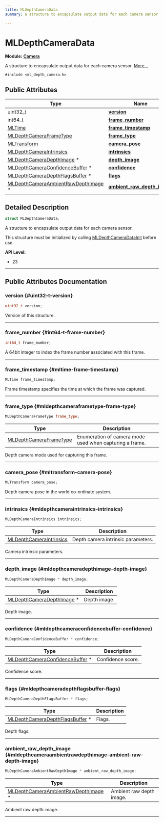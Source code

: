```yaml
---
title: MLDepthCameraData
summary: a structure to encapsulate output data for each camera sensor. 

---
```


# MLDepthCameraData

**Module:** **[Camera](/versioned_docs/version-03-Jan-2023/api-ref/api/Modules/group___camera/group___camera.md)**



A structure to encapsulate output data for each camera sensor.  [More...](#detailed-description)


`#include <ml_depth_camera.h>`

## Public Attributes

| Type           | Name           |
| -------------- | -------------- |
| uint32_t | **[version](/versioned_docs/version-03-Jan-2023/api-ref/api/Modules/group___camera/struct_m_l_depth_camera_data.md#uint32-t-version)**  |
| int64_t | **[frame_number](/versioned_docs/version-03-Jan-2023/api-ref/api/Modules/group___camera/struct_m_l_depth_camera_data.md#int64-t-frame-number)**  |
| [MLTime](/versioned_docs/version-03-Jan-2023/api-ref/api/Modules/group___common/group___common.md#int64-t-mltime) | **[frame_timestamp](/versioned_docs/version-03-Jan-2023/api-ref/api/Modules/group___camera/struct_m_l_depth_camera_data.md#mltime-frame-timestamp)**  |
| [MLDepthCameraFrameType](/versioned_docs/version-03-Jan-2023/api-ref/api/Modules/group___camera/group___camera.md#enums-mldepthcameraframetype) | **[frame_type](/versioned_docs/version-03-Jan-2023/api-ref/api/Modules/group___camera/struct_m_l_depth_camera_data.md#mldepthcameraframetype-frame-type)**  |
| [MLTransform](/versioned_docs/version-03-Jan-2023/api-ref/api/Modules/group___common/struct_m_l_transform.md) | **[camera_pose](/versioned_docs/version-03-Jan-2023/api-ref/api/Modules/group___camera/struct_m_l_depth_camera_data.md#mltransform-camera-pose)**  |
| [MLDepthCameraIntrinsics](/versioned_docs/version-03-Jan-2023/api-ref/api/Modules/group___camera/struct_m_l_depth_camera_intrinsics.md) | **[intrinsics](/versioned_docs/version-03-Jan-2023/api-ref/api/Modules/group___camera/struct_m_l_depth_camera_data.md#mldepthcameraintrinsics-intrinsics)**  |
| [MLDepthCameraDepthImage](/versioned_docs/version-03-Jan-2023/api-ref/api/Modules/group___camera/group___camera.md#mldepthcameraframebuffer-mldepthcameradepthimage) * | **[depth_image](/versioned_docs/version-03-Jan-2023/api-ref/api/Modules/group___camera/struct_m_l_depth_camera_data.md#mldepthcameradepthimage-depth-image)**  |
| [MLDepthCameraConfidenceBuffer](/versioned_docs/version-03-Jan-2023/api-ref/api/Modules/group___camera/group___camera.md#mldepthcameraframebuffer-mldepthcameraconfidencebuffer) * | **[confidence](/versioned_docs/version-03-Jan-2023/api-ref/api/Modules/group___camera/struct_m_l_depth_camera_data.md#mldepthcameraconfidencebuffer-confidence)**  |
| [MLDepthCameraDepthFlagsBuffer](/versioned_docs/version-03-Jan-2023/api-ref/api/Modules/group___camera/group___camera.md#mldepthcameraframebuffer-mldepthcameradepthflagsbuffer) * | **[flags](/versioned_docs/version-03-Jan-2023/api-ref/api/Modules/group___camera/struct_m_l_depth_camera_data.md#mldepthcameradepthflagsbuffer-flags)**  |
| [MLDepthCameraAmbientRawDepthImage](/versioned_docs/version-03-Jan-2023/api-ref/api/Modules/group___camera/group___camera.md#mldepthcameraframebuffer-mldepthcameraambientrawdepthimage) * | **[ambient_raw_depth_image](/versioned_docs/version-03-Jan-2023/api-ref/api/Modules/group___camera/struct_m_l_depth_camera_data.md#mldepthcameraambientrawdepthimage-ambient-raw-depth-image)**  |

## Detailed Description

```cpp
struct MLDepthCameraData;
```

A structure to encapsulate output data for each camera sensor. 

This structure must be initialized by calling [MLDepthCameraDataInit](/versioned_docs/version-03-Jan-2023/api-ref/api/Modules/group___camera/group___camera.md#void-mldepthcameradatainit) before use.




**API Level:**
  * 23 




-----------
## Public Attributes Documentation

### version {#uint32-t-version}

```cpp
uint32_t version;
```


Version of this structure. 





-----------

### frame_number {#int64-t-frame-number}

```cpp
int64_t frame_number;
```


A 64bit integer to index the frame number associated with this frame. 





-----------

### frame_timestamp {#mltime-frame-timestamp}

```cpp
MLTime frame_timestamp;
```


Frame timestamp specifies the time at which the frame was captured. 





-----------

### frame_type {#mldepthcameraframetype-frame-type}

```cpp
MLDepthCameraFrameType frame_type;
```



| Type | Description |
|--|--|
| [MLDepthCameraFrameType](/versioned_docs/version-03-Jan-2023/api-ref/api/Modules/group___camera/group___camera.md#enums-mldepthcameraframetype) | Enumeration of camera mode used when capturing a frame.  |


Depth camera mode used for capturing this frame. 





-----------

### camera_pose {#mltransform-camera-pose}

```cpp
MLTransform camera_pose;
```


Depth camera pose in the world co-ordinate system. 





-----------

### intrinsics {#mldepthcameraintrinsics-intrinsics}

```cpp
MLDepthCameraIntrinsics intrinsics;
```



| Type | Description |
|--|--|
| [MLDepthCameraIntrinsics](/versioned_docs/version-03-Jan-2023/api-ref/api/Modules/group___camera/struct_m_l_depth_camera_intrinsics.md) | Depth camera intrinsic parameters.  |


Camera intrinsic parameters. 





-----------

### depth_image {#mldepthcameradepthimage-depth-image}

```cpp
MLDepthCameraDepthImage * depth_image;
```



| Type | Description |
|--|--|
| [MLDepthCameraDepthImage](/versioned_docs/version-03-Jan-2023/api-ref/api/Modules/group___camera/group___camera.md#mldepthcameraframebuffer-mldepthcameradepthimage) * | Depth image.  |


Depth image. 





-----------

### confidence {#mldepthcameraconfidencebuffer-confidence}

```cpp
MLDepthCameraConfidenceBuffer * confidence;
```



| Type | Description |
|--|--|
| [MLDepthCameraConfidenceBuffer](/versioned_docs/version-03-Jan-2023/api-ref/api/Modules/group___camera/group___camera.md#mldepthcameraframebuffer-mldepthcameraconfidencebuffer) * | Confidence score.  |


Confidence score. 





-----------

### flags {#mldepthcameradepthflagsbuffer-flags}

```cpp
MLDepthCameraDepthFlagsBuffer * flags;
```



| Type | Description |
|--|--|
| [MLDepthCameraDepthFlagsBuffer](/versioned_docs/version-03-Jan-2023/api-ref/api/Modules/group___camera/group___camera.md#mldepthcameraframebuffer-mldepthcameradepthflagsbuffer) * | Flags.  |


Depth flags. 





-----------

### ambient_raw_depth_image {#mldepthcameraambientrawdepthimage-ambient-raw-depth-image}

```cpp
MLDepthCameraAmbientRawDepthImage * ambient_raw_depth_image;
```



| Type | Description |
|--|--|
| [MLDepthCameraAmbientRawDepthImage](/versioned_docs/version-03-Jan-2023/api-ref/api/Modules/group___camera/group___camera.md#mldepthcameraframebuffer-mldepthcameraambientrawdepthimage) * | Ambient raw depth image.  |


Ambient raw depth image. 





-----------


